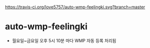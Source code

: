 https://travis-ci.org/love5757/auto-wmp-feelingki.svg?branch=master
# auto-wmp-feelingki
 - 월요일~금요일 오후 5시 10분 마다 WMP 자동 등록 처리됨

 
